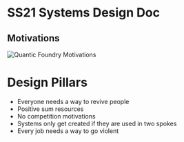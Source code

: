 # SS21 Systems Design Doc
## Motivations
![Quantic Foundry Motivations](https://i0.wp.com/quanticfoundry.com/wp-content/uploads/2015/12/Model-Overview.png?ssl=1)

# Design Pillars
- Everyone needs a way to revive people
- Positive sum resources
- No competition motivations
- Systems only get created if they are used in two spokes
- Every job needs a way to go violent